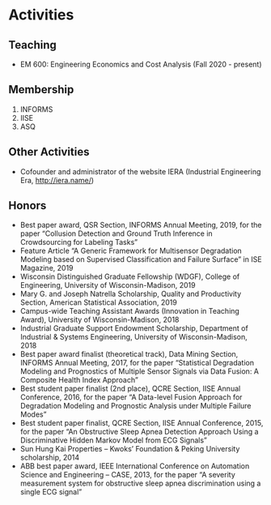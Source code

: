 # Activities
## Teaching
- EM 600: Engineering Economics and Cost Analysis (Fall 2020 - present)
## Membership
1. INFORMS
2. IISE
3. ASQ
## Other Activities
- Cofounder and administrator of the website IERA (Industrial Engineering Era, http://iera.name/)
## Honors 
- Best paper award, QSR Section, INFORMS Annual Meeting, 2019, for the paper “Collusion Detection and Ground Truth Inference in Crowdsourcing for Labeling Tasks”
- Feature Article “A Generic Framework for Multisensor Degradation Modeling based on Supervised Classification and Failure Surface” in ISE Magazine, 2019
- Wisconsin Distinguished Graduate Fellowship (WDGF), College of Engineering, University of Wisconsin-Madison, 2019
- Mary G. and Joseph Natrella Scholarship, Quality and Productivity Section, American Statistical Association, 2019
- Campus-wide Teaching Assistant Awards (Innovation in Teaching Award), University of Wisconsin-Madison, 2018
- Industrial Graduate Support Endowment Scholarship, Department of Industrial & Systems Engineering, University of Wisconsin-Madison, 2018
- Best paper award finalist (theoretical track), Data Mining Section, INFORMS Annual Meeting, 2017, for the paper “Statistical Degradation Modeling and Prognostics of Multiple Sensor Signals via Data Fusion: A Composite Health Index Approach”
- Best student paper finalist (2nd place), QCRE Section, IISE Annual Conference, 2016, for the paper “A Data-level Fusion Approach for Degradation Modeling and Prognostic Analysis under Multiple Failure Modes”
- Best student paper finalist, QCRE Section, IISE Annual Conference, 2015, for the paper “An Obstructive Sleep Apnea Detection Approach Using a Discriminative Hidden Markov Model from ECG Signals”
- Sun Hung Kai Properties – Kwoks’ Foundation & Peking University scholarship, 2014
- ABB best paper award, IEEE International Conference on Automation Science and Engineering – CASE, 2013, for the paper “A severity measurement system for obstructive sleep apnea discrimination using a single ECG signal”
